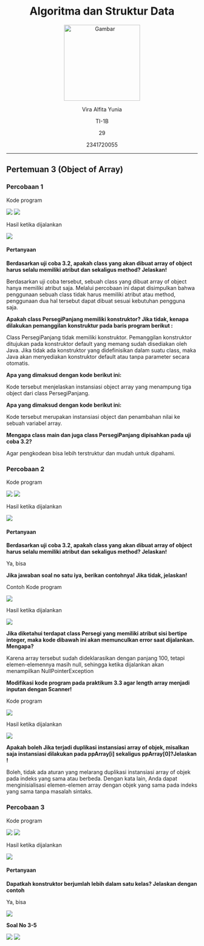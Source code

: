<div align="center">

# Algoritma dan Struktur Data

<img src="https://static.wikia.nocookie.net/logopedia/images/8/8a/Politeknik_Negeri_Malang.png/revision/latest?cb=20190922202558" alt="Gambar" style="height: 200px">

<p>Vira Alfita Yunia</p>
<p>TI-1B</p>
<p>29</p>
<p>2341720055</p>

</div>

<hr>

## Pertemuan 3 (Object of Array)

### Percobaan 1

<p>Kode program</p>
<img src="gambar/Kode Percobaan 1.png">
<img src="gambar/Kode Percobaan 1 Main.png">
<p>Hasil ketika dijalankan</p>
<img src="gambar/Hasil Percobaan 1.png">

#### Pertanyaan

<strong><p>Berdasarkan uji coba 3.2, apakah class yang akan dibuat array of object harus selalu memiliki atribut dan sekaligus method? Jelaskan!<p></strong>

<p> Berdasarkan uji coba tersebut, sebuah class yang dibuat array of object hanya memiliki atribut saja. Melalui percobaan ini dapat disimpulkan bahwa penggunaan sebuah class tidak harus memiliki atribut atau method, penggunaan dua hal tersebut dapat dibuat sesuai kebutuhan pengguna saja.</p>

<strong><p>Apakah class PersegiPanjang memiliki konstruktor? Jika tidak, kenapa dilakukan pemanggilan
konstruktur pada baris program berikut :<p></strong>

<p>Class PersegiPanjang tidak memiliki konstruktor. Pemanggilan konstruktor ditujukan pada konstruktor default yang memang sudah disediakan oleh Java. Jika tidak ada konstruktor yang didefinisikan dalam suatu class, maka Java akan menyediakan konstruktor default atau tanpa parameter secara otomatis.</p>

<strong><p>Apa yang dimaksud dengan kode berikut ini:<p></strong>

<p>Kode tersebut menjelaskan instansiasi object array yang menampung tiga object dari class PersegiPanjang.</p>

<strong><p>Apa yang dimaksud dengan kode berikut ini:<p></strong>

<p>Kode tersebut merupakan instansiasi object dan penambahan nilai ke sebuah variabel array.</p>

<strong><p>Mengapa class main dan juga class PersegiPanjang dipisahkan pada uji coba 3.2?<p></strong>

<p>Agar pengkodean bisa lebih terstruktur dan mudah untuk dipahami.</p>

### Percobaan 2

<p>Kode program</p>
<img src="gambar/Kode Percobaan 2.png">
<img src="gambar/Kode Percobaan 2 Main.png">
<p>Hasil ketika dijalankan</p>
<img src="gambar/Hasil Percobaan 2.png">

#### Pertanyaan

<strong><p>Berdasarkan uji coba 3.2, apakah class yang akan dibuat array of object harus selalu memiliki atribut dan sekaligus method? Jelaskan!<p></strong>

<p>Ya, bisa</p>

<strong><p>Jika jawaban soal no satu iya, berikan contohnya! Jika tidak, jelaskan!<p></strong>

<p>Contoh Kode program</p>
<img src="gambar/Contoh Penerapan Array 2D.png">
<p>Hasil ketika dijalankan</p>
<img src="gambar/Hasil Contoh 2D.png">

<strong><p>Jika diketahui terdapat class Persegi yang memiliki atribut sisi bertipe integer, maka kode
dibawah ini akan memunculkan error saat dijalankan. Mengapa?<p></strong>

<p>Karena array tersebut sudah dideklarasikan dengan panjang 100, tetapi elemen-elemennya masih null, sehingga ketika dijalankan akan menampilkan NullPointerException</p>

<strong><p>Modifikasi kode program pada praktikum 3.3 agar length array menjadi inputan dengan Scanner!<p></strong>

<p>Kode program</p>
<img src="gambar/Kode Modifikasi Percobaan 2.png">
<p>Hasil ketika dijalankan</p>
<img src="gambar/Hasil Modifikasi Percobaan 2.png">

<strong><p>Apakah boleh Jika terjadi duplikasi instansiasi array of objek, misalkan saja instansiasi dilakukan
pada ppArray[i] sekaligus ppArray[0]?Jelaskan !<p></strong>

<p>Boleh, tidak ada aturan yang melarang duplikasi instansiasi array of objek pada indeks yang sama atau berbeda. Dengan kata lain, Anda dapat menginisialisasi elemen-elemen array dengan objek yang sama pada indeks yang sama tanpa masalah sintaks.</p>

### Percobaan 3

<p>Kode program</p>
<img src="gambar/Kode Percobaan 3.png">
<img src="gambar/Kode Percobaan 3 Main.png">
<p>Hasil ketika dijalankan</p>
<img src="gambar/Hasil Percobaan 3.png">

#### Pertanyaan

<strong><p>Dapatkah konstruktor berjumlah lebih dalam satu kelas? Jelaskan dengan contoh<p></strong>

<p>Ya, bisa</p>
<img src="gambar/Contoh Konstruktor.png">

<strong><p>Soal No 3-5<p></strong>

<img src="gambar/Segitiga.png">
<img src="gambar/Hasil Segitiga.png">
